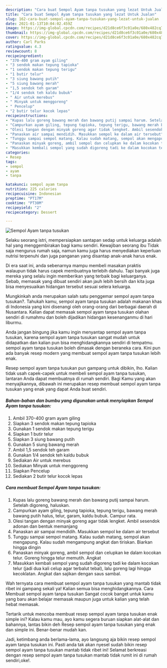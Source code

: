 ```yaml
---
description: "Cara buat Sempol Ayam tanpa tusukan yang lezat Untuk Jualan"
title: "Cara buat Sempol Ayam tanpa tusukan yang lezat Untuk Jualan"
slug: 162-cara-buat-sempol-ayam-tanpa-tusukan-yang-lezat-untuk-jualan
date: 2021-01-13T10:04:02.459Z
image: https://img-global.cpcdn.com/recipes/d21d8ce6f3c01a0e/680x482cq70/sempol-ayam-tanpa-tusukan-foto-resep-utama.jpg
thumbnail: https://img-global.cpcdn.com/recipes/d21d8ce6f3c01a0e/680x482cq70/sempol-ayam-tanpa-tusukan-foto-resep-utama.jpg
cover: https://img-global.cpcdn.com/recipes/d21d8ce6f3c01a0e/680x482cq70/sempol-ayam-tanpa-tusukan-foto-resep-utama.jpg
author: Carl Parks
ratingvalue: 4.3
reviewcount: 8
recipeingredient:
- "370-400 gram ayam giling"
- "3 sendok makan tepung tapioka"
- "1 sendok makan tepung terigu"
- "1 butir telur"
- "3 siung bawang putih"
- "5 siung bawang merah"
- "1,5 sendok teh garam"
- "1/4 sendok teh kaldu bubuk"
- " Air untuk merebus"
- " Minyak untuk menggoreng"
- " Pencelup"
- "2 butir telur kocok lepas"
recipeinstructions:
- "Kupas lalu goreng bawang merah dan bawang putij sampai harum. Setelah digoreng, haluskan."
- "Campurkan ayam giling, tepung tapioka, tepung terigu, bawang merah bawang putih halus, telur, garam, kaldu bubuk. Campur rata."
- "Olesi tangan dengan minyak goreng agar tidak lengket. Ambil sesendok adonan dan bentuk memanjang"
- "Panaskan air sampai mendidih. Masukkan sempol ke dalam air tersebut"
- "Tunggu sampai sempol matang. Kalau sudah matang, sempol akan mengapung. Kalau sudah mengampung angkat dan tiriskan. Biarkan hingga dingin"
- "Panaskan minyak goreng, ambil sempol dan celupkan ke dalam kocokan telur. Goreng hingga telur memutih. Angkat"
- "Masukkan kembali sempol yang sudah digoreng tadi ke dalam kocokan telur (jadi dua kali celup agar terbalut tebal), lalu goreng lagi hingga kecoklatan. Angkat dan sajikan dengan saus sambal."
categories:
- Resep
tags:
- sempol
- ayam
- tanpa

katakunci: sempol ayam tanpa 
nutrition: 225 calories
recipecuisine: Indonesian
preptime: "PT17M"
cooktime: "PT30M"
recipeyield: "2"
recipecategory: Dessert

---
```



![Sempol Ayam tanpa tusukan](https://img-global.cpcdn.com/recipes/d21d8ce6f3c01a0e/680x482cq70/sempol-ayam-tanpa-tusukan-foto-resep-utama.jpg)

Selaku seorang istri, mempersiapkan santapan sedap untuk keluarga adalah hal yang menggembirakan bagi kamu sendiri. Kewajiban seorang ibu Tidak saja mengurus rumah saja, namun kamu juga harus menyediakan keperluan nutrisi terpenuhi dan juga panganan yang disantap anak-anak harus enak.

Di era  saat ini, anda sebenarnya mampu membeli masakan praktis walaupun tidak harus capek membuatnya terlebih dahulu. Tapi banyak juga mereka yang selalu ingin memberikan yang terbaik bagi keluarganya. Sebab, memasak yang dibuat sendiri akan jauh lebih bersih dan kita juga bisa menyesuaikan hidangan tersebut sesuai selera keluarga. 



Mungkinkah anda merupakan salah satu penggemar sempol ayam tanpa tusukan?. Tahukah kamu, sempol ayam tanpa tusukan adalah makanan khas di Indonesia yang kini disenangi oleh orang-orang dari berbagai daerah di Nusantara. Kalian dapat memasak sempol ayam tanpa tusukan olahan sendiri di rumahmu dan boleh dijadikan hidangan kesenanganmu di hari liburmu.

Anda jangan bingung jika kamu ingin menyantap sempol ayam tanpa tusukan, karena sempol ayam tanpa tusukan sangat mudah untuk didapatkan dan kalian pun bisa menghidangkannya sendiri di tempatmu. sempol ayam tanpa tusukan boleh dimasak dengan beraneka cara. Kini pun ada banyak resep modern yang membuat sempol ayam tanpa tusukan lebih enak.

Resep sempol ayam tanpa tusukan pun gampang untuk dibikin, lho. Kalian tidak usah capek-capek untuk membeli sempol ayam tanpa tusukan, lantaran Anda dapat membuatnya di rumah sendiri. Bagi Kamu yang akan menyajikannya, dibawah ini merupakan resep membuat sempol ayam tanpa tusukan yang enak yang dapat Anda buat sendiri.

<!--inarticleads1-->

##### Bahan-bahan dan bumbu yang digunakan untuk menyiapkan Sempol Ayam tanpa tusukan:

1. Ambil 370-400 gram ayam giling
1. Siapkan 3 sendok makan tepung tapioka
1. Gunakan 1 sendok makan tepung terigu
1. Siapkan 1 butir telur
1. Siapkan 3 siung bawang putih
1. Gunakan 5 siung bawang merah
1. Ambil 1,5 sendok teh garam
1. Gunakan 1/4 sendok teh kaldu bubuk
1. Sediakan  Air untuk merebus
1. Sediakan  Minyak untuk menggoreng
1. Siapkan  Pencelup
1. Sediakan 2 butir telur kocok lepas




<!--inarticleads2-->

##### Cara membuat Sempol Ayam tanpa tusukan:

1. Kupas lalu goreng bawang merah dan bawang putij sampai harum. Setelah digoreng, haluskan.
1. Campurkan ayam giling, tepung tapioka, tepung terigu, bawang merah bawang putih halus, telur, garam, kaldu bubuk. Campur rata.
1. Olesi tangan dengan minyak goreng agar tidak lengket. Ambil sesendok adonan dan bentuk memanjang
1. Panaskan air sampai mendidih. Masukkan sempol ke dalam air tersebut
1. Tunggu sampai sempol matang. Kalau sudah matang, sempol akan mengapung. Kalau sudah mengampung angkat dan tiriskan. Biarkan hingga dingin
1. Panaskan minyak goreng, ambil sempol dan celupkan ke dalam kocokan telur. Goreng hingga telur memutih. Angkat
1. Masukkan kembali sempol yang sudah digoreng tadi ke dalam kocokan telur (jadi dua kali celup agar terbalut tebal), lalu goreng lagi hingga kecoklatan. Angkat dan sajikan dengan saus sambal.




Wah ternyata cara membuat sempol ayam tanpa tusukan yang mantab tidak ribet ini gampang sekali ya! Kalian semua bisa menghidangkannya. Cara Membuat sempol ayam tanpa tusukan Sangat cocok banget untuk kamu yang baru akan belajar memasak maupun juga untuk kalian yang telah hebat memasak.

Tertarik untuk mencoba membuat resep sempol ayam tanpa tusukan enak simple ini? Kalau kamu mau, ayo kamu segera buruan siapkan alat-alat dan bahannya, lantas bikin deh Resep sempol ayam tanpa tusukan yang enak dan simple ini. Benar-benar mudah kan. 

Jadi, ketimbang anda berlama-lama, ayo langsung aja bikin resep sempol ayam tanpa tusukan ini. Pasti anda tak akan nyesel sudah bikin resep sempol ayam tanpa tusukan mantab tidak ribet ini! Selamat berkreasi dengan resep sempol ayam tanpa tusukan mantab tidak rumit ini di rumah sendiri,oke!.

